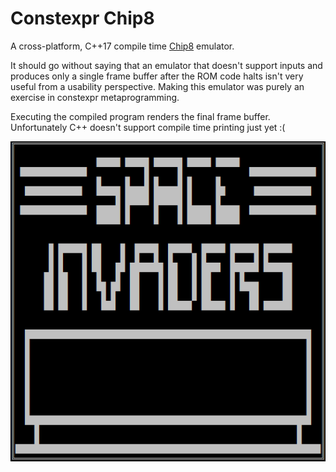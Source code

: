 # Constexpr Chip8
A cross-platform, C++17 compile time [Chip8](https://en.wikipedia.org/wiki/CHIP-8) emulator.

It should go without saying that an emulator that doesn't support inputs and produces only a single frame buffer after the ROM code halts isn't very useful from a usability perspective. Making this emulator was purely an exercise in constexpr metaprogramming. 

Executing the compiled program renders the final frame buffer. Unfortunately C++ doesn't support compile time printing just yet :(

![sdfsdf](img/constexpr_chip8.png)
